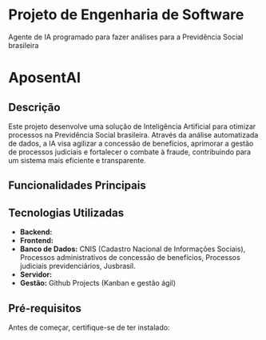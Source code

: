 # Projeto de Engenharia de Software
Agente de IA programado para fazer análises para a Previdência Social brasileira

# AposentAI
 
## Descrição

Este projeto desenvolve uma solução de Inteligência Artificial para otimizar processos na Previdência Social brasileira. Através da análise automatizada de dados, a IA visa agilizar a concessão de benefícios, aprimorar a gestão de processos judiciais e fortalecer o combate à fraude, contribuindo para um sistema mais eficiente e transparente.

## Funcionalidades Principais





## Tecnologias Utilizadas

* **Backend:** 
* **Frontend:** 
* **Banco de Dados:** CNIS (Cadastro Nacional de Informações Sociais), Processos administrativos de concessão de benefícios, Processos judiciais previdenciários, Jusbrasil.
* **Servidor:**
* **Gestão:** Github Projects (Kanban e gestão ágil)

## Pré-requisitos

Antes de começar, certifique-se de ter instalado:


